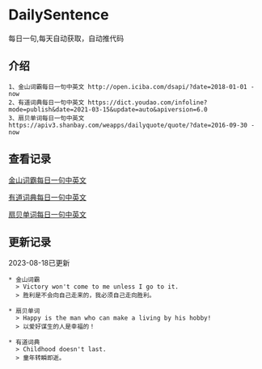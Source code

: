 # DailySentence

每日一句,每天自动获取，自动推代码

## 介绍

```
1、金山词霸每日一句中英文 http://open.iciba.com/dsapi/?date=2018-01-01 - now
2、有道词典每日一句中英文 https://dict.youdao.com/infoline?mode=publish&date=2021-03-15&update=auto&apiversion=6.0
3、扇贝单词每日一句中英文 https://apiv3.shanbay.com/weapps/dailyquote/quote/?date=2016-09-30 - now
```

## 查看记录

[金山词霸每日一句中英文](./data/iciba/)

[有道词典每日一句中英文](./data/youdao/)

[扇贝单词每日一句中英文](./data/shanbay/)

## 更新记录
2023-08-18已更新 
```
* 金山词霸
  > Victory won't come to me unless I go to it.
  > 胜利是不会向自己走来的，我必须自己走向胜利。

* 扇贝单词
  > Happy is the man who can make a living by his hobby!
  > 以爱好谋生的人是幸福的！

* 有道词典
  > Childhood doesn't last.
  > 童年转瞬即逝。

```
